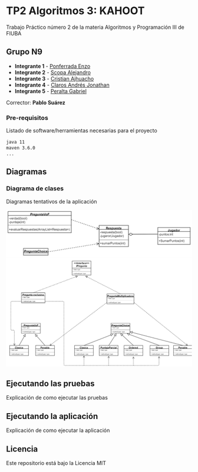 # TP2 Algoritmos 3: KAHOOT

Trabajo Práctico número 2 de la materia Algoritmos y Programación III de FIUBA

## Grupo N9

* **Integrante 1** - [Ponferrada Enzo](https://github.com/enzoponf3)
* **Integrante 2** - [Scopa Alejandro](https://github.com/integrante2)
* **Integrante 3** - [Cristian Ajhuacho](https://github.com/Cristian-AC)
* **Integrante 4** - [Claros Andrés Jonathan](https://github.com/andyclaros)
* **Integrante 5** - [Peralta Gabriel](https://github.com/gabandsof)

Corrector: **Pablo Suárez**

### Pre-requisitos

Listado de software/herramientas necesarias para el proyecto

```
java 11
maven 3.6.0
...
```

## Diagramas

### Diagrama de clases

Diagramas tentativos de la aplicación

![Diagrama de clases](/src/informe/img/clases.png)
![Patrón Abstract Factory](/src/informe/img/AbstractFactory.png)

## Ejecutando las pruebas

Explicación de como ejecutar las pruebas

## Ejecutando la aplicación

Explicación de como ejecutar la aplicación

## Licencia

Este repositorio está bajo la Licencia MIT
